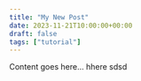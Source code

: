 ```yaml
---
title: "My New Post"
date: 2023-11-21T10:00:00+00:00
draft: false
tags: ["tutorial"]
---
```

Content goes here... hhere
sdsd
